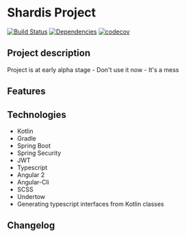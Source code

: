# Shardis Project

[![Build Status](https://travis-ci.org/shardis/shardis.svg?branch=master)](https://travis-ci.org/shardis/shardis)
[![Dependencies](https://david-dm.org/shardis/shardis.svg)](https://david-dm.org/shardis/shardis)
[![codecov](https://codecov.io/gh/shardis/shardis/branch/master/graph/badge.svg)](https://codecov.io/gh/shardis/shardis)


## Project description

Project is at early alpha stage - Don't use it now - It's a mess

## Features

## Technologies
* Kotlin
* Gradle
* Spring Boot
* Spring Security
* JWT
* Typescript
* Angular 2
* Angular-Cli
* SCSS
* Undertow
* Generating typescript interfaces from Kotlin classes

## Changelog

